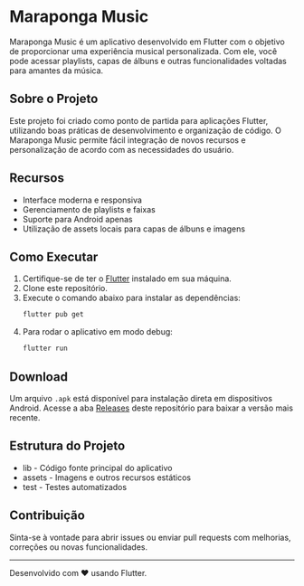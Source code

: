 # Maraponga Music

Maraponga Music é um aplicativo desenvolvido em Flutter com o objetivo de proporcionar uma experiência musical personalizada. Com ele, você pode acessar playlists, capas de álbuns e outras funcionalidades voltadas para amantes da música.

## Sobre o Projeto

Este projeto foi criado como ponto de partida para aplicações Flutter, utilizando boas práticas de desenvolvimento e organização de código. O Maraponga Music permite fácil integração de novos recursos e personalização de acordo com as necessidades do usuário.

## Recursos

- Interface moderna e responsiva  
- Gerenciamento de playlists e faixas  
- Suporte para Android apenas 
- Utilização de assets locais para capas de álbuns e imagens  

## Como Executar

1. Certifique-se de ter o [Flutter](https://docs.flutter.dev/get-started/install) instalado em sua máquina.
2. Clone este repositório.
3. Execute o comando abaixo para instalar as dependências:
   ```sh
   flutter pub get
   ```
4. Para rodar o aplicativo em modo debug:
   ```sh
   flutter run
   ```

## Download

Um arquivo `.apk` está disponível para instalação direta em dispositivos Android. Acesse a aba [Releases](https://github.com/MatheusMLNascimento/Maraponga_music/releases) deste repositório para baixar a versão mais recente.

## Estrutura do Projeto

- lib - Código fonte principal do aplicativo  
- assets - Imagens e outros recursos estáticos  
- test - Testes automatizados  

## Contribuição

Sinta-se à vontade para abrir issues ou enviar pull requests com melhorias, correções ou novas funcionalidades.

---

Desenvolvido com ❤️ usando Flutter.
